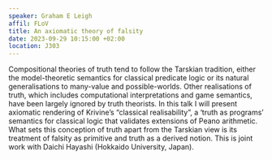 ```yaml
---
speaker: Graham E Leigh
affil: FLoV
title: An axiomatic theory of falsity
date: 2023-09-29 10:15:00 +02:00
location: J303
---
```

Compositional theories of truth tend to follow the Tarskian tradition, either the model-theoretic semantics for classical predicate logic or its natural generalisations to many-value and possible-worlds.
Other realisations of truth, which includes computational interpretations and game semantics, have been largely ignored by truth theorists.
In this talk I will present axiomatic rendering of Krivine’s “classical realisability”, a ‘truth as programs’ semantics for classical logic that validates extensions of Peano arithmetic.
What sets this conception of truth apart from the Tarskian view is its treatment of falsity as primitive and truth as a derived notion.
This is joint work with Daichi Hayashi (Hokkaido University, Japan).
